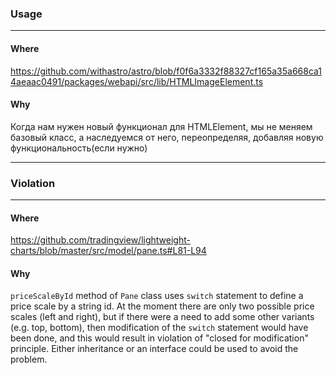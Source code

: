 ### Usage

---
#### Where

https://github.com/withastro/astro/blob/f0f6a3332f88327cf165a35a668ca14aeaac0491/packages/webapi/src/lib/HTMLImageElement.ts

#### Why

Когда нам нужен новый функционал для HTMLElement, мы не меняем базовый класс, а наследуемся от него, переопределяя, добавляя новую функциональность(если нужно)

------------------------

### Violation

---
#### Where

https://github.com/tradingview/lightweight-charts/blob/master/src/model/pane.ts#L81-L94

#### Why

`priceScaleById` method of `Pane` class uses `switch` statement to define a price scale by a string id. At the moment there are only two possible price scales (left and right), but if there were a need to add some other variants (e.g. top, bottom), then modification of the `switch` statement would have been done, and this would result in violation of "closed for modification" principle. Either inheritance or an interface could be used to avoid the problem.